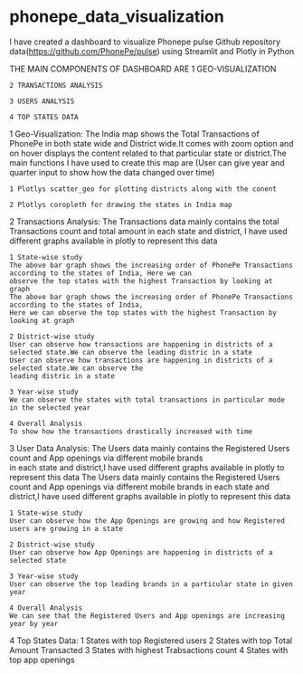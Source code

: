 # phonepe_data_visualization
I have created a dashboard to visualize Phonepe pulse Github repository data(https://github.com/PhonePe/pulse) using Streamlit and Plotly in Python

THE MAIN COMPONENTS OF DASHBOARD ARE
    1 GEO-VISUALIZATION
    
    2 TRANSACTIONS ANALYSIS
    
    3 USERS ANALYSIS
    
    4 TOP STATES DATA
    
1 Geo-Visualization:
    The India map shows the Total Transactions of PhonePe in both state wide and District wide.It comes with zoom 
    option and on hover displays the content related to that particular state or district.The main 
    functions I have used to create this map are (User can give year and quarter input to show how the data changed over time)
    
    1 Plotlys scatter_geo for plotting districts along with the conent    
    
    2 Plotlys coropleth for drawing the states in India map    
    
2 Transactions Analysis:
    The Transactions data mainly contains the total Transactions count and total amount  in each state and 
district, I have used different graphs available in plotly to represent this data

    1 State-wise study
    The above bar graph shows the increasing order of PhonePe Transactions according to the states of India, Here we can 
    observe the top states with the highest Transaction by looking at graph
    The above bar graph shows the increasing order of PhonePe Transactions according to the states of India, 
    Here we can observe the top states with the highest Transaction by looking at graph

    2 District-wise study
    User can observe how transactions are happening in districts of a selected state.We can observe the leading distric in a state
    User can observe how transactions are happening in districts of a selected state.We can observe the 
    leading distric in a state

    3 Year-wise study   
    We can observe the states with total transactions in particular mode in the selected year
    
    4 Overall Analysis
    To show how the transactions drastically increased with time

3 User Data Analysis: 
    The Users data mainly contains the Registered Users count and App openings via different mobile brands  
in each state and  district,I have used different graphs available in plotly to represent this data
    The Users data mainly contains the Registered Users count and App openings via different 
    mobile brands in each state and  district,I have used different graphs available in plotly 
    to represent this data

    1 State-wise study
    User can observe how the App Openings are growing and how Registered users are growing in a state
    
    2 District-wise study
    User can observe how App Openings are happening in districts of a selected state
    
    3 Year-wise study   
    User can observe the top leading brands in a particular state in given year
    
    4 Overall Analysis
    We can see that the Registered Users and App openings are increasing year by year
    
4 Top States Data:
    1 States with top Registered users
    2 States with top Total Amount Transacted
    3 States with highest Trabsactions count
    4 States with top app openings
